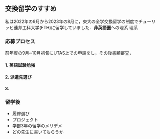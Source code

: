 ## 交換留学のすすめ
私は2022年の9月から2023年の8月に，東大の全学交換留学の制度でチューリッヒ連邦工科大学(ETH)に留学していました．**非英語圏**への理系
理系
### 応募プロセス
前年度の9月~10月初旬にUTAS上での申請をし，その後書類審査，
#### 1. 英語試験勉強
#### 2. 派遣先選び
#### 3. 

### 留学後
- 履修選び
- プロジェクト
- 学部3年の留学のメリデメ
- どの先生に書いてもらうか
